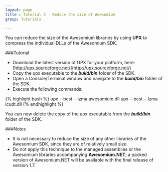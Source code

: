 ```yaml
---
layout: page
title : Tutorial 3 - Reduce the size of Awesomium
group: Tutorials

---
```


You can reduce the size of the Awesomium libraries by using **UPX** to compress the individual DLLs of the Awesomium SDK.

###Tutorial

* Download the latest version of UPX for your platform, here: [http://upx.sourceforge.net/](http://upx.sourceforge.net/)
* Copy the upx executable to the **_build/bin_** folder of the SDK.
* Open a Console/Terminal window and navigate to the **_build/bin_** folder of the SDK.
* Execute the following commands:

{% highlight bash %}
upx --best --lzma awesomium.dll
upx --best --lzma icudt.dll
{% endhighlight %}

You can now delete the copy of the upx executable from the **_build/bin_** folder of the SDK.

###Notes

* It is not necessary to reduce the size of any other libraries of the Awesomium SDK, since they are of relatively small size.
* Do not apply this technique to the managed assemblies or the Awesomium libraries accompanying **Awesomium.NET**; a packed version of Awesomium.NET will be available with the final release of version 1.7.
